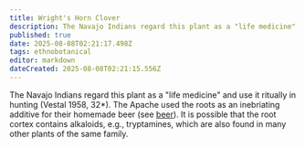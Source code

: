```yaml
---
title: Wright's Horn Clover
description: The Navajo Indians regard this plant as a "life medicine" and use it ritually in hunting (Vestal 1958, 32*). The Apache used the roots as an inebriating...
published: true
date: 2025-08-08T02:21:17.498Z
tags: ethnobotanical
editor: markdown
dateCreated: 2025-08-08T02:21:15.556Z
---
```


The Navajo Indians regard this plant as a "life medicine" and use it ritually in hunting (Vestal 1958, 32*). The Apache used the roots as an inebriating additive for their homemade beer (see [beer](/en/beer)). It is possible that the root cortex contains alkaloids, e.g., tryptamines, which are also found in many other plants of the same family.